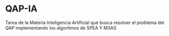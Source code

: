 # QAP-IA
Tarea de la Materia Inteligencia Artificial que busca resolver el problema del QAP implementando los algoritmos de SPEA Y M3AS

